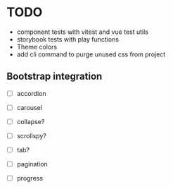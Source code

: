 # TODO

- component tests with vitest and vue test utils
- storybook tests with play functions
- Theme colors
- add cli command to purge unused css from project

## Bootstrap integration

- [ ] accordion
- [ ] carousel
- [ ] collapse?
- [ ] scrollspy?
- [ ] tab?

- [ ] pagination
- [ ] progress
